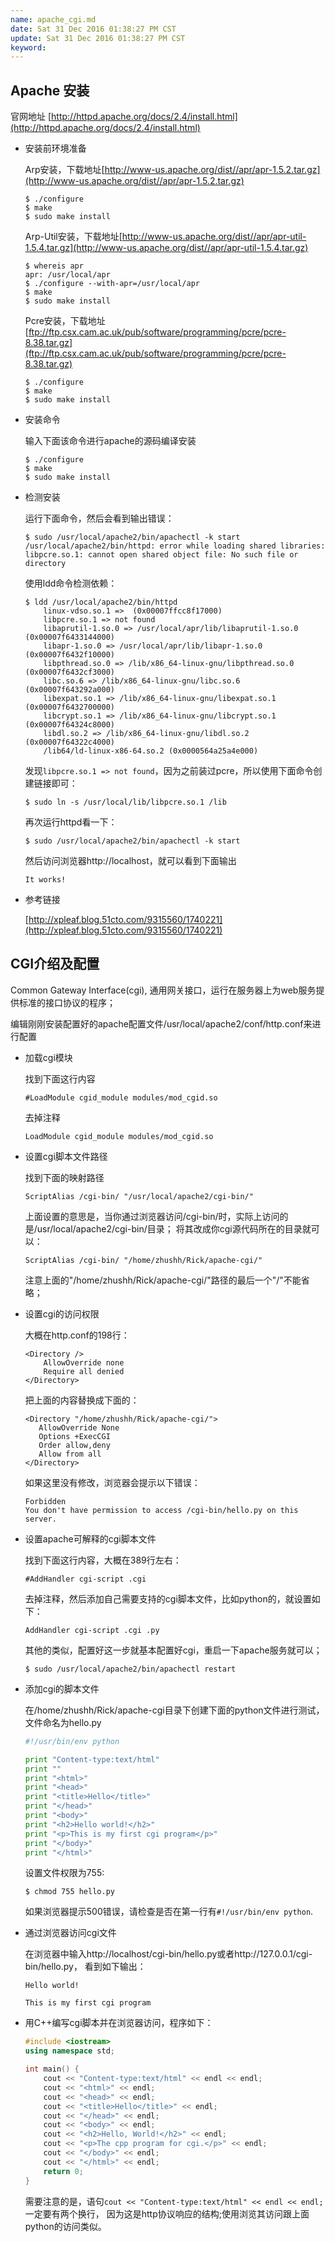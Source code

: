 ```yaml
---
name: apache_cgi.md
date: Sat 31 Dec 2016 01:38:27 PM CST
update: Sat 31 Dec 2016 01:38:27 PM CST
keyword: 
---
```


Apache 安装
----

官网地址 [http://httpd.apache.org/docs/2.4/install.html](http://httpd.apache.org/docs/2.4/install.html)

* 安装前环境准备

    Arp安装，下载地址[http://www-us.apache.org/dist//apr/apr-1.5.2.tar.gz](http://www-us.apache.org/dist//apr/apr-1.5.2.tar.gz)
    ```
    $ ./configure
    $ make
    $ sudo make install
    ```

    Arp-Util安装，下载地址[http://www-us.apache.org/dist//apr/apr-util-1.5.4.tar.gz](http://www-us.apache.org/dist//apr/apr-util-1.5.4.tar.gz)
    ```
    $ whereis apr
    apr: /usr/local/apr
    $ ./configure --with-apr=/usr/local/apr
    $ make
    $ sudo make install
    ```

    Pcre安装，下载地址[ftp://ftp.csx.cam.ac.uk/pub/software/programming/pcre/pcre-8.38.tar.gz](ftp://ftp.csx.cam.ac.uk/pub/software/programming/pcre/pcre-8.38.tar.gz)
    ```
    $ ./configure
    $ make
    $ sudo make install
    ```

* 安装命令

    输入下面该命令进行apache的源码编译安装
    ```
    $ ./configure
    $ make
    $ sudo make install
    ```

* 检测安装

    运行下面命令，然后会看到输出错误：
    ```
    $ sudo /usr/local/apache2/bin/apachectl -k start
    /usr/local/apache2/bin/httpd: error while loading shared libraries: libpcre.so.1: cannot open shared object file: No such file or directory
    ```
    使用ldd命令检测依赖：
    ```
    $ ldd /usr/local/apache2/bin/httpd
        linux-vdso.so.1 =>  (0x00007ffcc8f17000)
        libpcre.so.1 => not found
        libaprutil-1.so.0 => /usr/local/apr/lib/libaprutil-1.so.0 (0x00007f6433144000)
        libapr-1.so.0 => /usr/local/apr/lib/libapr-1.so.0 (0x00007f6432f10000)
        libpthread.so.0 => /lib/x86_64-linux-gnu/libpthread.so.0 (0x00007f6432cf3000)
        libc.so.6 => /lib/x86_64-linux-gnu/libc.so.6 (0x00007f643292a000)
        libexpat.so.1 => /lib/x86_64-linux-gnu/libexpat.so.1 (0x00007f6432700000)
        libcrypt.so.1 => /lib/x86_64-linux-gnu/libcrypt.so.1 (0x00007f64324c8000)
        libdl.so.2 => /lib/x86_64-linux-gnu/libdl.so.2 (0x00007f64322c4000)
        /lib64/ld-linux-x86-64.so.2 (0x0000564a25a4e000)
    ```
    发现`libpcre.so.1 => not found`，因为之前装过pcre，所以使用下面命令创建链接即可：
    ```
    $ sudo ln -s /usr/local/lib/libpcre.so.1 /lib
    ```
    再次运行httpd看一下：
    ```
    $ sudo /usr/local/apache2/bin/apachectl -k start
    ```
    然后访问浏览器http://localhost，就可以看到下面输出
    ```
    It works!
    ```

* 参考链接

    [http://xpleaf.blog.51cto.com/9315560/1740221](http://xpleaf.blog.51cto.com/9315560/1740221)



CGI介绍及配置
----
Common Gateway Interface(cgi), 通用网关接口，运行在服务器上为web服务提供标准的接口协议的程序；

编辑刚刚安装配置好的apache配置文件/usr/local/apache2/conf/http.conf来进行配置

* 加载cgi模块
    
    找到下面这行内容
    ```
    #LoadModule cgid_module modules/mod_cgid.so
    ```
    去掉注释
    ```
    LoadModule cgid_module modules/mod_cgid.so
    ```

* 设置cgi脚本文件路径

    找到下面的映射路径
    ```
    ScriptAlias /cgi-bin/ "/usr/local/apache2/cgi-bin/"
    ```
    上面设置的意思是，当你通过浏览器访问/cgi-bin/时，实际上访问的是/usr/local/apache2/cgi-bin/目录；
    将其改成你cgi源代码所在的目录就可以：
    ```
    ScriptAlias /cgi-bin/ "/home/zhushh/Rick/apache-cgi/"
    ```
    注意上面的"/home/zhushh/Rick/apache-cgi/"路径的最后一个"/"不能省略；

* 设置cgi的访问权限

    大概在http.conf的198行：
    ```
    <Directory />
        AllowOverride none
        Require all denied
    </Directory>
    ```
    把上面的内容替换成下面的：
    ```
    <Directory "/home/zhushh/Rick/apache-cgi/">
       AllowOverride None
       Options +ExecCGI
       Order allow,deny
       Allow from all
    </Directory>
    ```
    如果这里没有修改，浏览器会提示以下错误：
    ```
    Forbidden
    You don't have permission to access /cgi-bin/hello.py on this server.
    ```

* 设置apache可解释的cgi脚本文件

    找到下面这行内容，大概在389行左右：
    ```
    #AddHandler cgi-script .cgi
    ```
    去掉注释，然后添加自己需要支持的cgi脚本文件，比如python的，就设置如下：
    ```
    AddHandler cgi-script .cgi .py
    ```
    其他的类似，配置好这一步就基本配置好cgi，重启一下apache服务就可以；
    ```
    $ sudo /usr/local/apache2/bin/apachectl restart
    ```

* 添加cgi的脚本文件

    在/home/zhushh/Rick/apache-cgi目录下创建下面的python文件进行测试，文件命名为hello.py
    ```python
    #!/usr/bin/env python

    print "Content-type:text/html"
    print ""
    print "<html>"
    print "<head>"
    print "<title>Hello</title>"
    print "</head>"
    print "<body>"
    print "<h2>Hello world!</h2>"
    print "<p>This is my first cgi program</p>"
    print "</body>"
    print "</html>"
    ```
    设置文件权限为755:
    ```
    $ chmod 755 hello.py
    ```
    如果浏览器提示500错误，请检查是否在第一行有`#!/usr/bin/env python`.

* 通过浏览器访问cgi文件

    在浏览器中输入http://localhost/cgi-bin/hello.py或者http://127.0.0.1/cgi-bin/hello.py，
    看到如下输出：
    ```
    Hello world!

    This is my first cgi program
    ```
* 用C++编写cgi脚本并在浏览器访问，程序如下：

    ```c++
    #include <iostream>
    using namespace std;

    int main() {
        cout << "Content-type:text/html" << endl << endl;
        cout << "<html>" << endl;
        cout << "<head>" << endl;
        cout << "<title>Hello</title>" << endl;
        cout << "</head>" << endl;
        cout << "<body>" << endl;
        cout << "<h2>Hello, World!</h2>" << endl;
        cout << "<p>The cpp program for cgi.</p>" << endl;
        cout << "</body>" << endl;
        cout << "</html>" << endl;
        return 0;
    }
    ```
    需要注意的是，语句`cout << "Content-type:text/html" << endl << endl;`一定要有两个换行，
    因为这是http协议响应的结构;使用浏览其访问跟上面python的访问类似。

